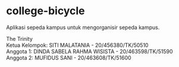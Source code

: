 # college-bicycle
Aplikasi sepeda kampus untuk mengorganisir sepeda kampus.
    
The Trinity  
Ketua Kelompok: SITI MALATANIA - 20/456380/TK/50510  
Anggota 1: DINDA SABELA RAHMA WISISTA - 20/463598/TK/51590
Anggota 2: MUFIDUS SANI - 20/463608/TK/51600
